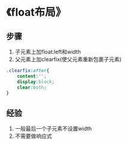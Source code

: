 # 《float布局》
## 步骤
1. 子元素上加float:left和width
2. 父元素上加clearfix(使父元素重新包裹子元素)
```CSS
.clearfix:after{
    content:'';
    display:block;
    clear:both;
}
```
## 经验
1. 一般最后一个子元素不设置width
2. 不需要做响应式


